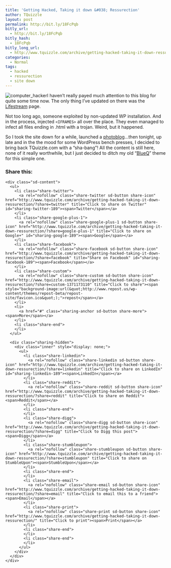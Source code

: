 ```yaml
---
title: 'Getting Hacked, Taking it down &#038; Ressurection'
author: TQuizzle
layout: post
permalink: http://bit.ly/18FcPqb
bitly_url:
  - http://bit.ly/18FcPqb
bitly_hash:
  - 18FcPqb
bitly_long_url:
  - http://www.tquizzle.com/archive/getting-hacked-taking-it-down-ressurection/
categories:
  - Normal
tags:
  - hacked
  - ressurection
  - site down
---
```

<img src="http://i0.wp.com/www.tquizzle.com/wp/wp-content/uploads/computer_hacker.jpg?resize=95%2C95" alt="computer_hacker" title="computer_hacker" class="alignleft size-full wp-image-219" data-recalc-dims="1" />I haven&#8217;t really payed much attention to this blog for quite some time now. The only thing I&#8217;ve updated on there was the <a rel="nofollow" target="_blank" href="/lifestream/">Lifestream</a> page.

Not too long ago, someone exploited by non-updated WP installation. And in the process, injected `<IFRAMES>` all over the place. They even managed to infect all files ending in .html with a trojan. Weird, but it happened.

So I took the site down for a while, launched a <a rel="nofollow" target="_blank" href="http://photos.tquizzle.com">photoblog</a>&#8230;then tonight, up late and in the the mood for some WordPress bench presses, I decided to bring back TQuizzle.com with a &#8220;sha-bang&#8221;! All the content is still here, none of it really worthwhile, but I just decided to ditch my old &#8220;<a rel="nofollow" target="_blank" href="/wordpress/themes/blueq/">BlueQ</a>&#8221; theme for this simple one.

<div class="sharedaddy sd-sharing-enabled">
  <div class="robots-nocontent sd-block sd-social sd-social-icon-text sd-sharing">
    <h3 class="sd-title">
      Share this:
    </h3>
    
    <div class="sd-content">
      <ul>
        <li class="share-twitter">
          <a rel="nofollow" class="share-twitter sd-button share-icon" href="http://www.tquizzle.com/archive/getting-hacked-taking-it-down-ressurection/?share=twitter" title="Click to share on Twitter" id="sharing-twitter-189"><span>Twitter</span></a>
        </li>
        <li class="share-google-plus-1">
          <a rel="nofollow" class="share-google-plus-1 sd-button share-icon" href="http://www.tquizzle.com/archive/getting-hacked-taking-it-down-ressurection/?share=google-plus-1" title="Click to share on Google+" id="sharing-google-189"><span>Google</span></a>
        </li>
        <li class="share-facebook">
          <a rel="nofollow" class="share-facebook sd-button share-icon" href="http://www.tquizzle.com/archive/getting-hacked-taking-it-down-ressurection/?share=facebook" title="Share on Facebook" id="sharing-facebook-189"><span>Facebook</span></a>
        </li>
        <li class="share-custom">
          <a rel="nofollow" class="share-custom sd-button share-icon" href="http://www.tquizzle.com/archive/getting-hacked-taking-it-down-ressurection/?share=custom-1371173110" title="Click to share"><span style="background-image:url(&quot;http://www.repost.us/wp-content/themes/repost-beta/repost-site/favicon.ico&quot;);">repost</span></a>
        </li>
        <li>
          <a href="#" class="sharing-anchor sd-button share-more"><span>More</span></a>
        </li>
        <li class="share-end">
        </li>
      </ul>
      
      <div class="sharing-hidden">
        <div class="inner" style="display: none;">
          <ul>
            <li class="share-linkedin">
              <a rel="nofollow" class="share-linkedin sd-button share-icon" href="http://www.tquizzle.com/archive/getting-hacked-taking-it-down-ressurection/?share=linkedin" title="Click to share on LinkedIn" id="sharing-linkedin-189"><span>LinkedIn</span></a>
            </li>
            <li class="share-reddit">
              <a rel="nofollow" class="share-reddit sd-button share-icon" href="http://www.tquizzle.com/archive/getting-hacked-taking-it-down-ressurection/?share=reddit" title="Click to share on Reddit"><span>Reddit</span></a>
            </li>
            <li class="share-end">
            </li>
            <li class="share-digg">
              <a rel="nofollow" class="share-digg sd-button share-icon" href="http://www.tquizzle.com/archive/getting-hacked-taking-it-down-ressurection/?share=digg" title="Click to Digg this post"><span>Digg</span></a>
            </li>
            <li class="share-stumbleupon">
              <a rel="nofollow" class="share-stumbleupon sd-button share-icon" href="http://www.tquizzle.com/archive/getting-hacked-taking-it-down-ressurection/?share=stumbleupon" title="Click to share on StumbleUpon"><span>StumbleUpon</span></a>
            </li>
            <li class="share-end">
            </li>
            <li class="share-email">
              <a rel="nofollow" class="share-email sd-button share-icon" href="http://www.tquizzle.com/archive/getting-hacked-taking-it-down-ressurection/?share=email" title="Click to email this to a friend"><span>Email</span></a>
            </li>
            <li class="share-print">
              <a rel="nofollow" class="share-print sd-button share-icon" href="http://www.tquizzle.com/archive/getting-hacked-taking-it-down-ressurection/" title="Click to print"><span>Print</span></a>
            </li>
            <li class="share-end">
            </li>
            <li class="share-end">
            </li>
          </ul>
        </div>
      </div>
    </div>
  </div>
</div>